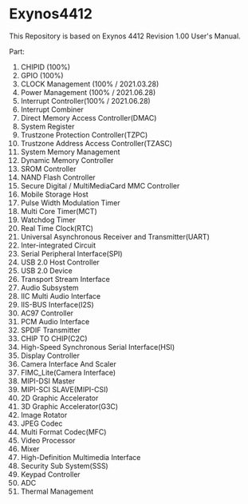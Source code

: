 # Exynos4412
This Repository is based on Exynos 4412 Revision 1.00 User's Manual.

Part:
1.  CHIPID (100%)
2.  GPIO (100%)
3.  CLOCK Management (100% / 2021.03.28)
4.  Power Management (100% / 2021.06.28)
5.  Interrupt Controller(100% / 2021.06.28)
6.  Interrupt Combiner
7.  Direct Memory Access Controller(DMAC)
8.  System Register
9.  Trustzone Protection Controller(TZPC)
10. Trustzone Address Access Controller(TZASC)
11. System Memory Management
12. Dynamic Memory Controller
13. SROM Controller
14. NAND Flash Controller
15. Secure Digital / MultiMediaCard MMC Controller
16. Mobile Storage Host
17. Pulse Width Modulation Timer
18. Multi Core Timer(MCT)
19. Watchdog Timer
20. Real Time Clock(RTC)
21. Universal Asynchronous Receiver and Transmitter(UART)
22. Inter-integrated Circuit
23. Serial Peripheral Interface(SPI)
24. USB 2.0 Host Controller
25. USB 2.0 Device
26. Transport Stream Interface
27. Audio Subsystem
28. IIC Multi Audio Interface
29. IIS-BUS Interface(I2S)
30. AC97 Controller
31. PCM Audio Interface
32. SPDIF Transmitter
33. CHIP TO CHIP(C2C)
34. High-Speed Synchronous Serial Interface(HSI)
35. Display Controller
36. Camera Interface And Scaler
37. FIMC_Lite(Camera Interface)
38. MIPI-DSI Master
39. MIPI-SCI SLAVE(MIPI-CSI)
40. 2D Graphic Accelerator
41. 3D Graphic Accelerator(G3C)
42. Image Rotator
43. JPEG Codec
44. Multi Format Codec(MFC)
45. Video Processor
46. Mixer
47. High-Definition Multimedia Interface
48. Security Sub System(SSS)
49. Keypad Controller
50. ADC
51. Thermal Management